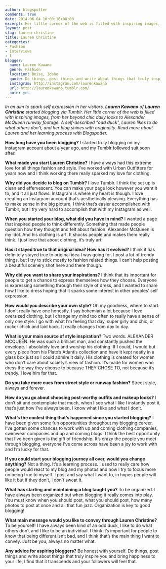 ```yaml
---
author: blogspotter
comments: true
date: 2014-06-04 10:00:16+00:00
excerpt: Her little corner of the web is filled with inspiring images, from her beyond chic daily looks to Alexander McQueen runway footage.
layout: post
slug: lauren-christine
title: Lauren Christine
categories:
- Fashion
- Interviews
- l
blogger:
  name: Lauren Kawano
  genre: Fashion
  location: Boise, Idaho
  quote: Do things, post things and write about things that truly inspire you and bring happiness to your life.
  instagram: http://instagram.com/laurenkawano
  url: http://laurenkawano.tumblr.com/
  note: yes
---
```


_In an aim to spark self expression in her visitors, **Lauren Kawano** of **Lauren Christine** started blogging via Tumblr. Her little corner of the web is filled with inspiring images, from her beyond chic daily looks to Alexander McQueen runway footage. A self-described "odd duck", Lauren likes to do what others don't, and her blog shines with originality. Read more about Lauren and her learning process with Blogspotter._

**How long have you been blogging?** I started truly blogging on my instagram account about a year ago, and my Tumblr followed suit soon after.

**What made you start Lauren Christine?** I have always had this extreme love for all things fashion and style. I’ve worked with Urban Outfitters for years now and I think working there really sparked my love for clothing.

**Why did you decide to blog on Tumblr?** I love Tumblr. I think the set up is clean and effervescent. You can make your page look however you want it to, and it all just flows. Instagram is where my heart is though. I love creating an Instagram account that’s aesthetically pleasing. Everything has to make sense in the big picture, I think that’s easier accomplished with Tumblr, but I try very hard to accomplish that with my Instagram as well.

**When you started your blog, what did you have in mind?** I wanted a page that inspired people to think differently. Something that made people question how they thought and felt about fashion. Alexander McQueen is my idol. And his clothing is art. It shocks people and makes them really think. I just love that about clothing, it’s truly art.

**Has it stayed true to that original idea? How has it evolved?** I think it has definitely stayed true to original idea I was going for. I post a lot of trendy things, but I try to stick mostly to fashion related things. I can’t help posting a beautiful scenery shot here and there though.

**Why did you want to share your inspirations?** I think that its important for people to get a chance to express themselves how they choose. Everyone is expressing something through their style of dress, and I wanted to share how I like to dress hoping that it sparks some interest in other peoples’ self expression.

**How would you describe your own style?** Oh my goodness, where to start. I don’t really have one honestly. I say bohemian a lot because I love oversized clothing, but I change my mind too often to really have a sense of only one style. I go with what I’m feeling that day, super girly and chic, or rocker chick and laid back. It really changes from day to day.

**What is your main source of style inspiration?** Two words. ALEXANDER MCQUEEN. He was such a brilliant man, and constantly pushed the envelope. I absolutely love and worship his clothing. If I could, I would but every piece from his Plato’s Atlantis collection and have it kept neatly in a glass box just so I could admire it daily. His clothing is created for women who don’t care about society’s view of fashion. It’s made for women who dress the way they choose to because THEY CHOSE TO, not because it’s trendy. I love him for that.

**Do you take more cues from street style or runway fashion?** Street style, always and forever.

**How do you go about choosing post-worthy outfits and makeup looks?** I don’t sit and contemplate that much, when I see what I like I instantly post it, that’s just how I’ve always been. I know what I like and what I don’t.

**What’s the coolest thing that’s happened since you started blogging?** I have been given some fun opportunities throughout my blogging career. I’ve gotten some chances to work with up and coming clothing companies, swimwear companies and up and coming blogs. I think the best opportunity that I’ve been given is the gift of friendship. It’s crazy the people you meet through blogging, everyone I’ve come across have been a joy to work with and I’m lucky for that.

**If you could start your blogging journey all over, would you change anything?** Not a thing. It’s a learning process. I used to really care how people would react to my blog and my photos and now I try to focus more on being true to myself. I post and say what I want to, in hopes people will like it but if they don’t, I don’t sweat it.

**What has starting and maintaining a blog taught you?** To be organized. I have always been organized but when blogging it really comes into play. You must know when you should post, what you should post, how many photos to post at once and all that fun jazz. Organization is key to good blogging!

**What main message would you like to convey through Lauren Christine?** To be yourself! I have always been kind of an odd duck, I like to do what others don’t and I like to be an individual. I think it’s important for people to know that being different isn’t bad, and I think that’s the main thing I want to convey. Just be you, always no matter what.

**Any advice for aspiring bloggers?** Be honest with yourself. Do things, post things and write about things that truly inspire you and bring happiness to your life, I find that it transcends and your followers will feel that.
